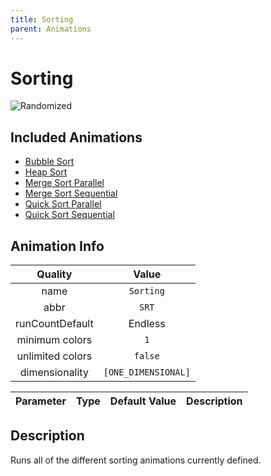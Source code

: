 ```yaml
---
title: Sorting
parent: Animations
---
```


<!-- THIS FILE IS AUTOMATICALLY GENERATED -->
<!-- MAKE CHANGES TO THE AnimationInfo INSTANCE ASSOCIATED WITH THIS ANIMATION -->

# Sorting

![Randomized](https://img.shields.io/badge/-randomized-blue)

## Included Animations
- [Bubble Sort](Bubble-Sort)
- [Heap Sort](Heap-Sort)
- [Merge Sort Parallel](Merge-Sort-Parallel)
- [Merge Sort Sequential](Merge-Sort-Sequential)
- [Quick Sort Parallel](Quick-Sort-Parallel)
- [Quick Sort Sequential](Quick-Sort-Sequential)

## Animation Info

|Quality|Value|
|:-:|:-:|
|name|`Sorting`|
|abbr|`SRT`|
|runCountDefault|Endless|
|minimum colors|`1`|
|unlimited colors|`false`|
|dimensionality|`[ONE_DIMENSIONAL]`|

|Parameter|Type|Default Value|Description|
|:-:|:-:|:-:|:-:|

## Description
Runs all of the different sorting animations currently defined.

